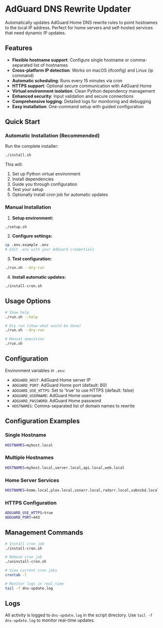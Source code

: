 # AdGuard DNS Rewrite Updater

Automatically updates AdGuard Home DNS rewrite rules to point hostnames to the local IP address. Perfect for home servers and self-hosted services that need dynamic IP updates.

## Features

- **Flexible hostname support**: Configure single hostname or comma-separated list of hostnames
- **Cross-platform IP detection**: Works on macOS (ifconfig) and Linux (ip command)
- **Automatic scheduling**: Runs every 15 minutes via cron
- **HTTPS support**: Optional secure communication with AdGuard Home
- **Virtual environment isolation**: Clean Python dependency management
- **Enhanced security**: Input validation and secure connections
- **Comprehensive logging**: Detailed logs for monitoring and debugging
- **Easy installation**: One-command setup with guided configuration

## Quick Start

### Automatic Installation (Recommended)

Run the complete installer:
```bash
./install.sh
```

This will:
1. Set up Python virtual environment
2. Install dependencies
3. Guide you through configuration
4. Test your setup
5. Optionally install cron job for automatic updates

### Manual Installation

1. **Setup environment:**
```bash
./setup.sh
```

2. **Configure settings:**
```bash
cp .env.example .env
# Edit .env with your AdGuard credentials
```

3. **Test configuration:**
```bash
./run.sh --dry-run
```

4. **Install automatic updates:**
```bash
./install-cron.sh
```

## Usage Options

```bash
# Show help
./run.sh --help

# Dry run (show what would be done)
./run.sh --dry-run

# Manual execution
./run.sh
```
## Configuration

Environment variables in `.env`:
- `ADGUARD_HOST`: AdGuard Home server IP
- `ADGUARD_PORT`: AdGuard Home port (default: 80)
- `ADGUARD_USE_HTTPS`: Set to 'true' to use HTTPS (default: false)
- `ADGUARD_USERNAME`: AdGuard Home username
- `ADGUARD_PASSWORD`: AdGuard Home password
- `HOSTNAMES`: Comma-separated list of domain names to rewrite

## Configuration Examples

### Single Hostname
```bash
HOSTNAMES=myhost.local
```

### Multiple Hostnames
```bash
HOSTNAMES=myhost.local,server.local,api.local,web.local
```

### Home Server Services
```bash
HOSTNAMES=home.local,plex.local,sonarr.local,radarr.local,sabnzbd.local
```

### HTTPS Configuration
```bash
ADGUARD_USE_HTTPS=true
ADGUARD_PORT=443
```

## Management Commands

```bash
# Install cron job
./install-cron.sh

# Remove cron job
./uninstall-cron.sh

# View current cron jobs
crontab -l

# Monitor logs in real-time
tail -f dns-update.log
```

## Logs

All activity is logged to `dns-update.log` in the script directory. Use `tail -f dns-update.log` to monitor real-time updates.
